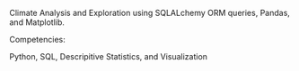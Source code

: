 Climate Analysis and Exploration using SQLALchemy ORM queries, Pandas, and Matplotlib.

Competencies:

Python, SQL, Descripitive Statistics, and Visualization 
